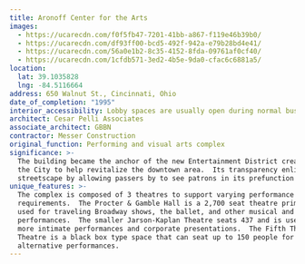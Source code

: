 ```yaml
---
title: Aronoff Center for the Arts
images:
  - https://ucarecdn.com/f0f5fb47-7201-41bb-a867-f119e46b39b0/
  - https://ucarecdn.com/df93ff00-bcd5-492f-942a-e79b28bd4e41/
  - https://ucarecdn.com/56a0e1b2-8c35-4152-8fda-09761af0cf40/
  - https://ucarecdn.com/1cfdb571-3ed2-4b5e-9da0-cfac6c6881a5/
location:
  lat: 39.1035828
  lng: -84.5116664
address: 650 Walnut St., Cincinnati, Ohio
date_of_completion: "1995"
interior_accessibility: Lobby spaces are usually open during normal business hours.
architect: Cesar Pelli Associates
associate_architect: GBBN
contractor: Messer Construction
original_function: Performing and visual arts complex
significance: >-
  The building became the anchor of the new Entertainment District created by
  the City to help revitalize the downtown area.  Its transparency enlivens the
  streetscape by allowing passers by to see patrons in its prefunction spaces.
unique_features: >-
  The complex is composed of 3 theatres to support varying performance
  requirements.  The Procter & Gamble Hall is a 2,700 seat theatre primarily
  used for traveling Broadway shows, the ballet, and other musical and comedic
  performances.  The smaller Jarson-Kaplan Theatre seats 437 and is used for
  more intimate performances and corporate presentations.  The Fifth Third
  Theatre is a black box type space that can seat up to 150 people for
  alternative performances.
---
```

